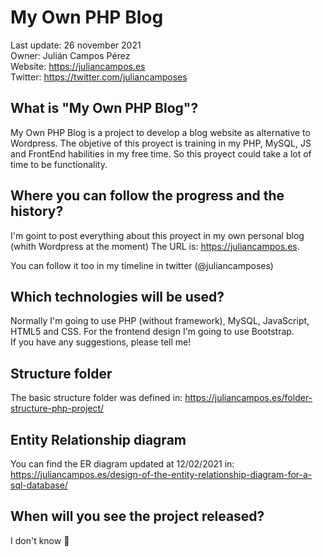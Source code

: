 # My Own PHP Blog 
Last update: 26 november 2021 <br/>
Owner: Julián Campos Pérez <br/>
Website: https://juliancampos.es <br/>
Twitter: https://twitter.com/juliancamposes <br/>

## What is "My Own PHP Blog"?

My Own PHP Blog is a project to develop a blog website as alternative to Wordpress. The objetive of this proyect is training in my PHP, MySQL, JS and FrontEnd habilities in my free time. So this proyect could take a lot of time to be functionality.

## Where you can follow the progress and the history?

I'm goint to post everything about this proyect in my own personal blog (whith Wordpress at the moment) The URL is: https://juliancampos.es.

You can follow it too in my timeline in twitter (@juliancamposes)

## Which technologies will be used?

Normally I'm going to use PHP (without framework), MySQL, JavaScript, HTML5 and CSS. For the frontend design I'm going to use Bootstrap. <br/>
If you have any suggestions, please tell me!

## Structure folder

The basic structure folder was defined in: https://juliancampos.es/folder-structure-php-project/

## Entity Relationship diagram

You can find the ER diagram updated at 12/02/2021 in: https://juliancampos.es/design-of-the-entity-relationship-diagram-for-a-sql-database/
              
## When will you see the project released?

I don't know :rofl:

